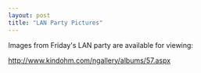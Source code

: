 ```yaml
---
layout: post
title: "LAN Party Pictures"
---
```


<p>Images from Friday's LAN party are available for viewing:</p>
<p><a href="http://www.kindohm.com/ngallery/albums/57.aspx">http://www.kindohm.com/ngallery/albums/57.aspx</a></p>
 
